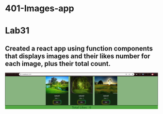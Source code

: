 # 401-Images-app
# Lab31

## Created a react app using function components that displays images and their likes number for each image, plus their total count.

<img src='./nat.png'>